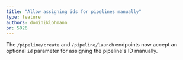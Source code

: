 ```yaml
---
title: "Allow assigning ids for pipelines manually"
type: feature
authors: dominiklohmann
pr: 5026
---
```


The `/pipeline/create` and `/pipeline/launch` endpoints now accept an optional
`id` parameter for assigning the pipeline's ID manually.
